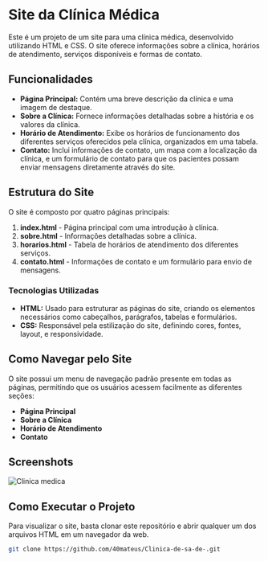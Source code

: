 # Site da Clínica Médica

Este é um projeto de um site para uma clínica médica, desenvolvido utilizando HTML e CSS. O site oferece informações sobre a clínica, horários de atendimento, serviços disponíveis e formas de contato.

## Funcionalidades

- **Página Principal:** Contém uma breve descrição da clínica e uma imagem de destaque.
- **Sobre a Clínica:** Fornece informações detalhadas sobre a história e os valores da clínica.
- **Horário de Atendimento:** Exibe os horários de funcionamento dos diferentes serviços oferecidos pela clínica, organizados em uma tabela.
- **Contato:** Inclui informações de contato, um mapa com a localização da clínica, e um formulário de contato para que os pacientes possam enviar mensagens diretamente através do site.

## Estrutura do Site

O site é composto por quatro páginas principais:

1. **index.html** - Página principal com uma introdução à clínica.
2. **sobre.html** - Informações detalhadas sobre a clínica.
3. **horarios.html** - Tabela de horários de atendimento dos diferentes serviços.
4. **contato.html** - Informações de contato e um formulário para envio de mensagens.

### Tecnologias Utilizadas

- **HTML:** Usado para estruturar as páginas do site, criando os elementos necessários como cabeçalhos, parágrafos, tabelas e formulários.
- **CSS:** Responsável pela estilização do site, definindo cores, fontes, layout, e responsividade.

## Como Navegar pelo Site

O site possui um menu de navegação padrão presente em todas as páginas, permitindo que os usuários acessem facilmente as diferentes seções:

- **Página Principal**
- **Sobre a Clínica**
- **Horário de Atendimento**
- **Contato**

## Screenshots

![Clinica medica ](https://github.com/user-attachments/assets/555b4359-0714-4ff3-bb36-06e202a39ad7)


## Como Executar o Projeto

Para visualizar o site, basta clonar este repositório e abrir qualquer um dos arquivos HTML em um navegador da web.

```bash
git clone https://github.com/40mateus/Clinica-de-sa-de-.git
